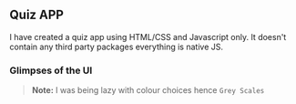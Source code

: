 ## Quiz APP

I have created a quiz app using HTML/CSS and Javascript only. It doesn't contain any third party packages everything is native JS.

### Glimpses of the UI

> **Note:** I was being lazy with colour choices hence `Grey Scales`
